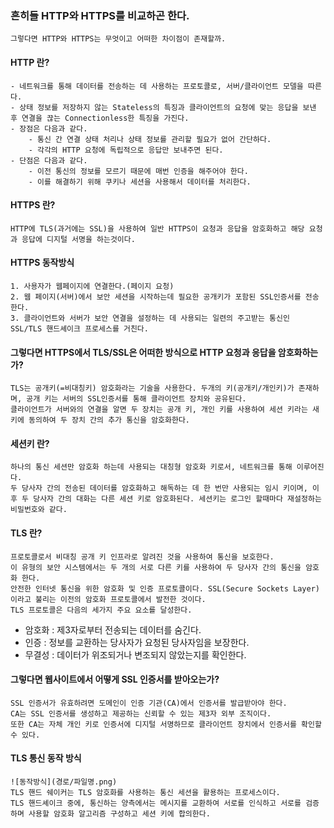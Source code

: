 ### 흔히들 HTTP와 HTTPS를 비교하곤 한다.
	그렇다면 HTTP와 HTTPS는 무엇이고 어떠한 차이점이 존재할까.

#### HTTP 란?
	- 네트워크를 통해 데이터를 전송하는 데 사용하는 프로토콜로, 서버/클라이언트 모델을 따른다.
	- 상태 정보를 저장하지 않는 Stateless의 특징과 클라이언트의 요청에 맞는 응답을 보낸 후 연결을 끊는 Connectionless한 특징을 가진다.
	- 장점은 다음과 같다.
		- 통신 간 연결 상태 처리나 상태 정보를 관리할 필요가 없어 간단하다.
		- 각각의 HTTP 요청에 독립적으로 응답만 보내주면 된다.
	- 단점은 다음과 같다.
		- 이전 통신의 정보를 모르기 때문에 매번 인증을 해주어야 한다.
		- 이를 해결하기 위해 쿠키나 세션을 사용해서 데이터를 처리한다.  
	
#### HTTPS 란?
	HTTP에 TLS(과거에는 SSL)을 사용하여 일반 HTTPS이 요청과 응답을 암호화하고 해당 요청과 응답에 디지털 서명을 하는것이다.

#### HTTPS 동작방식
	1. 사용자가 웹페이지에 연결한다.(페이지 요청)
 	2. 웹 페이지(서버)에서 보안 세션을 시작하는데 필요한 공개키가 포함된 SSL인증서를 전송한다.
	3. 클라이언트와 서버가 보안 연결을 설정하는 데 사용되는 일련의 주고받는 통신인 SSL/TLS 핸드셰이크 프로세스를 거친다.

#### 그렇다면 HTTPS에서 TLS/SSL은 어떠한 방식으로 HTTP 요청과 응답을 암호화하는가?
	TLS는 공개키(=비대칭키) 암호화라는 기술을 사용한다. 두개의 키(공개키/개인키)가 존재하며, 공개 키는 서버의 SSL인증서를 통해 클라이언트 장치와 공유된다. 
 	클라이언트가 서버와의 연결을 알면 두 장치는 공개 키, 개인 키를 사용하여 세션 키라는 새 키에 동의하여 두 장치 간의 추가 통신을 암호화한다.

#### 세션키 란?
	하나의 통신 세션만 암호화 하는데 사용되는 대칭형 암호화 키로서, 네트워크를 통해 이루어진다.
	두 당사자 간의 전송된 데이터를 암호화하고 해독하는 데 한 번만 사용되는 임시 키이며, 이후 두 당사자 간의 대화는 다른 세션 키로 암호화된다. 세션키는 로그인 할때마다 재설정하는 비밀번호와 같다.
 
#### TLS 란?
	프로토콜로서 비대칭 공개 키 인프라로 알려진 것을 사용하여 통신을 보호한다. 
	이 유형의 보안 시스템에서는 두 개의 서로 다른 키를 사용하여 두 당사자 간의 통신을 암호화 한다.
	안전한 인터넷 통신을 위한 암호화 및 인증 프로토콜이다. SSL(Secure Sockets Layer)이라고 불리는 이전의 암호화 프로토콜에서 발전한 것이다.
	TLS 프로토콜은 다음의 세가지 주요 요소를 달성한다.
 - 암호화 : 제3자로부터 전송되는 데이터를 숨긴다.
 - 인증 : 정보를 교환하는 당사자가 요청된 당사자임을 보장한다.
 - 무결성 : 데이터가 위조되거나 변조되지 않았는지를 확인한다.

#### 그렇다면 웹사이트에서 어떻게 SSL 인증서를 받아오는가?
	SSL 인증서가 유효하려면 도메인이 인증 기관(CA)에서 인증서를 발급받아야 한다. 
 	CA는 SSL 인증서를 생성하고 제공하는 신뢰할 수 있는 제3자 외부 조직이다.
	또한 CA는 자체 개인 키로 인증서에 디지털 서명하므로 클라이언트 장치에서 인증서를 확인할 수 있다.
#### TLS 통신 동작 방식
	![동작방식](경로/파일명.png)				
	TLS 핸드 쉐이커는 TLS 암호화를 사용하는 통신 세션을 활용하는 프로세스이다.
	TLS 핸드셰이크 중에, 통신하는 양측에서는 메시지를 교환하여 서로를 인식하고 서로를 검증하며 사용할 암호화 알고리즘 구성하고 세션 키에 합의한다.
